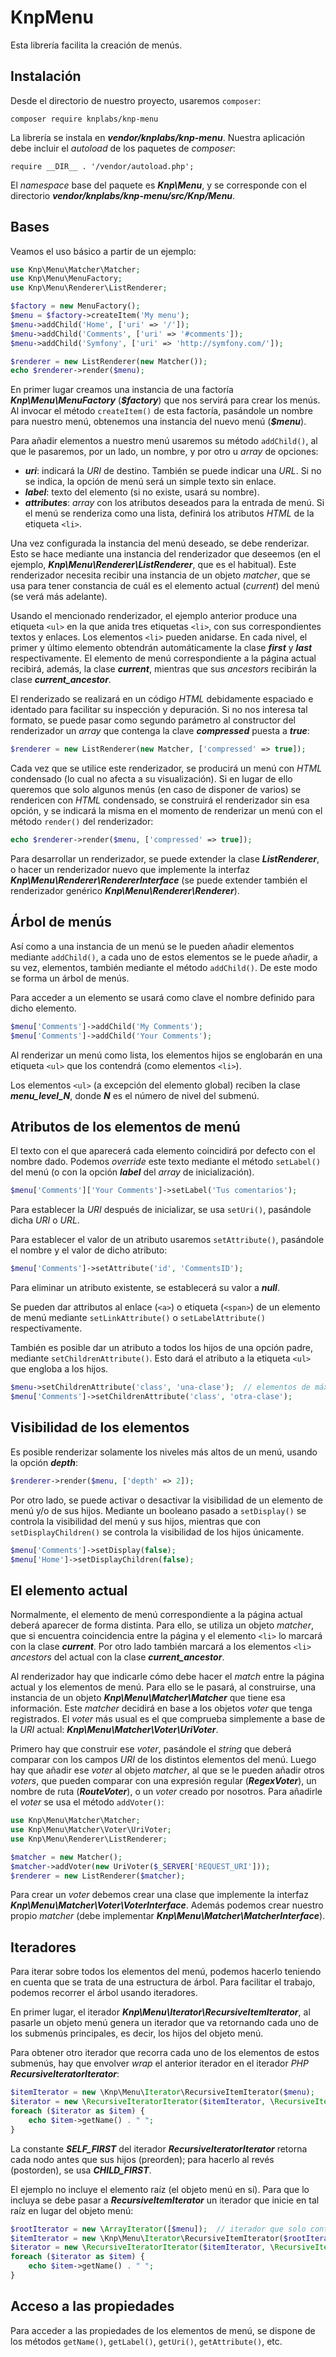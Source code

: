 # KnpMenu

Esta librería facilita la creación de menús.

## Instalación

Desde el directorio de nuestro proyecto, usaremos `composer`:

```
composer require knplabs/knp-menu
```
La librería se instala en ***vendor/knplabs/knp-menu***. Nuestra aplicación debe incluir el *autoload* de los paquetes de *composer*:

```
require __DIR__ . '/vendor/autoload.php';
```

El *namespace* base del paquete es ***Knp\Menu***, y se corresponde con el directorio ***vendor/knplabs/knp-menu/src/Knp/Menu***.

## Bases

Veamos el uso básico a partir de un ejemplo:

```php
use Knp\Menu\Matcher\Matcher;
use Knp\Menu\MenuFactory;
use Knp\Menu\Renderer\ListRenderer;

$factory = new MenuFactory();
$menu = $factory->createItem('My menu');
$menu->addChild('Home', ['uri' => '/']);
$menu->addChild('Comments', ['uri' => '#comments']);
$menu->addChild('Symfony', ['uri' => 'http://symfony.com/']);

$renderer = new ListRenderer(new Matcher());
echo $renderer->render($menu);
```

En primer lugar creamos una instancia de una factoría ***Knp\Menu\MenuFactory*** (***\$factory***) que nos servirá para crear los menús. Al invocar el método `createItem()` de esta factoría, pasándole un nombre para nuestro menú, obtenemos una instancia del nuevo menú (***\$menu***).

Para añadir elementos a nuestro menú usaremos su método `addChild()`, al que le pasaremos, por un lado, un nombre, y por otro u *array* de opciones:

- ***uri***: indicará la *URI* de destino. También se puede indicar una *URL*. Si no se indica, la opción de menú será un simple texto sin enlace.
- ***label***: texto del elemento (si no existe, usará su nombre).
- ***attributes***: *array* con los atributos deseados para la entrada de menú. Si el menú se renderiza como una lista, definirá los atributos *HTML* de la etiqueta `<li>`.

Una vez configurada la instancia del menú deseado, se debe renderizar. Esto se hace mediante una instancia del renderizador que deseemos (en el ejemplo, ***Knp\Menu\Renderer\ListRenderer***, que es el habitual). Este renderizador necesita recibir una instancia de un objeto *matcher*, que se usa para tener constancia de cuál es el elemento actual (*current*) del menú (se verá más adelante).

Usando el mencionado renderizador, el ejemplo anterior produce una etiqueta `<ul>` en la que anida tres etiquetas `<li>`, con sus correspondientes textos y enlaces. Los elementos `<li>` pueden anidarse. En cada nivel, el primer y último elemento obtendrán automáticamente la clase ***first*** y ***last*** respectivamente. El elemento de menú correspondiente a la página actual recibirá, además, la clase ***current***, mientras que sus *ancestors* recibirán la clase ***current_ancestor***.

El renderizado se realizará en un código *HTML* debidamente espaciado e identado para facilitar su inspección y depuración. Si no nos interesa tal formato, se puede pasar como segundo parámetro al constructor del renderizador un *array* que contenga la clave ***compressed*** puesta a ***true***:

```php
$renderer = new ListRenderer(new Matcher, ['compressed' => true]);
```

Cada vez que se utilice este renderizador, se producirá un menú con *HTML* condensado (lo cual no afecta a su visualización). Si en lugar de ello queremos que solo algunos menús (en caso de disponer de varios) se rendericen con *HTML* condensado, se construirá el renderizador sin esa opción, y se indicará la misma en el momento de renderizar un menú con el método `render()` del renderizador:

```php
echo $renderer->render($menu, ['compressed' => true]);
```

Para desarrollar un renderizador, se puede extender la clase ***ListRenderer***, o hacer un renderizador nuevo que implemente la interfaz ***Knp\Menu\Renderer\RendererInterface*** (se puede extender también el renderizador genérico ***Knp\Menu\Renderer\Renderer***).

## Árbol de menús

Así como a una instancia de un menú se le pueden añadir elementos mediante `addChild()`, a cada uno de estos elementos se le puede añadir, a su vez, elementos, también mediante el método `addChild()`. De este modo se forma un árbol de menús.

Para acceder a un elemento se usará como clave el nombre definido para dicho elemento.

```php
$menu['Comments']->addChild('My Comments');
$menu['Comments']->addChild('Your Comments');
```

Al renderizar un menú como lista, los elementos hijos se englobarán en una etiqueta `<ul>` que los contendrá (como elementos `<li>`).

Los elementos `<ul>` (a excepción del elemento global) reciben la clase ***menu_level_N***, donde ***N*** es el número de nivel del submenú.

## Atributos de los elementos de menú

El texto con el que aparecerá cada elemento coincidirá por defecto con el nombre dado. Podemos *override* este texto mediante el método `setLabel()` del menú (o con la opción ***label*** del *array* de inicialización).

```php
$menu['Comments']['Your Comments']->setLabel('Tus comentarios');
```

Para establecer la *URI* después de inicializar, se usa `setUri()`, pasándole dicha *URI* o *URL*.

Para establecer el valor de un atributo usaremos `setAttribute()`, pasándole el nombre y el valor de dicho atributo:

```php
$menu['Comments']->setAttribute('id', 'CommentsID');
```

Para eliminar un atributo existente, se establecerá su valor a ***null***.

Se pueden dar attributos al enlace (`<a>`) o etiqueta (`<span>`) de un elemento de menú mediante `setLinkAttribute()` o `setLabelAttribute()` respectivamente.

También es posible dar un atributo a todos los hijos de una opción padre, mediante `setChildrenAttribute()`. Esto dará el atributo a la etiqueta `<ul>` que engloba a los hijos.

```php
$menu->setChildrenAttribute('class', 'una-clase');  // elementos de máximo nivel
$menu['Comments']->setChildrenAttribute('class', 'otra-clase');
```

## Visibilidad de los elementos

Es posible renderizar solamente los niveles más altos de un menú, usando la opción ***depth***:

```php
$renderer->render($menu, ['depth' => 2]);
```

Por otro lado, se puede activar o desactivar la visibilidad de un elemento de menú y/o de sus hijos. Mediante un booleano pasado a `setDisplay()` se controla la visibilidad del menú y sus hijos, mientras que con `setDisplayChildren()` se controla la visibilidad de los hijos únicamente.

```php
$menu['Comments']->setDisplay(false);
$menu['Home']->setDisplayChildren(false);
```

## El elemento actual

Normalmente, el elemento de menú correspondiente a la página actual deberá aparecer de forma distinta. Para ello, se utiliza un objeto *matcher*, que si encuentra coincidencia entre la página y el elemento `<li>` lo marcará con la clase ***current***. Por otro lado también marcará a los elementos `<li>` *ancestors* del actual con la clase ***current_ancestor***.

Al renderizador hay que indicarle cómo debe hacer el *match* entre la página actual y los elementos de menú. Para ello se le pasará, al construirse, una instancia de un objeto ***Knp\Menu\Matcher\Matcher*** que tiene esa información. Este *matcher* decidirá en base a los objetos *voter* que tenga registrados. El *voter* más usual es el que comprueba simplemente a base de la *URI* actual: ***Knp\Menu\Matcher\Voter\UriVoter***.

Primero hay que construir ese *voter*, pasándole el *string* que deberá comparar con los campos *URI* de los distintos elementos del menú. Luego hay que añadir ese *voter* al objeto *matcher*, al que se le pueden añadir otros *voters*, que pueden comparar con una expresión regular (***RegexVoter***), un nombre de ruta (***RouteVoter***), o un *voter* creado por nosotros. Para añadirle el *voter* se usa el método `addVoter()`:

```php
use Knp\Menu\Matcher\Matcher;
use Knp\Menu\Matcher\Voter\UriVoter;
use Knp\Menu\Renderer\ListRenderer;

$matcher = new Matcher();
$matcher->addVoter(new UriVoter($_SERVER['REQUEST_URI']));
$renderer = new ListRenderer($matcher);
```

Para crear un *voter* debemos crear una clase que implemente la interfaz ***Knp\Menu\Matcher\Voter\VoterInterface***. Además podemos crear nuestro propio *matcher* (debe implementar ***Knp\Menu\Matcher\MatcherInterface***).

## Iteradores

Para iterar sobre todos los elementos del menú, podemos hacerlo teniendo en cuenta que se trata de una estructura de árbol. Para facilitar el trabajo, podemos recorrer el árbol usando iteradores.

En primer lugar, el iterador ***Knp\Menu\Iterator\RecursiveItemIterator***, al pasarle un objeto menú genera un iterador que va retornando cada uno de los submenús principales, es decir, los hijos del objeto menú.

Para obtener otro iterador que recorra cada uno de los elementos de estos submenús, hay que envolver *wrap* el anterior iterador en el iterador *PHP* ***RecursiveIteratorIterator***:

```php
$itemIterator = new \Knp\Menu\Iterator\RecursiveItemIterator($menu);
$iterator = new \RecursiveIteratorIterator($itemIterator, \RecursiveIteratorIterator::SELF_FIRST);
foreach ($iterator as $item) {
    echo $item->getName() . " ";
}
```

La constante ***SELF_FIRST*** del iterador ***RecursiveIteratorIterator*** retorna cada nodo antes que sus hijos (preorden); para hacerlo al revés (postorden), se usa ***CHILD_FIRST***.

El ejemplo no incluye el elemento raíz (el objeto menú en sí). Para que lo incluya se debe pasar a ***RecursiveItemIterator*** un iterador que inicie en tal raíz en lugar del objeto menú:

```php
$rootIterator = new \ArrayIterator([$menu]);  // iterador que solo contiene el nodo raíz
$itemIterator = new \Knp\Menu\Iterator\RecursiveItemIterator($rootIterator);
$iterator = new \RecursiveIteratorIterator($itemIterator, \RecursiveIteratorIterator::SELF_FIRST);
foreach ($iterator as $item) {
    echo $item->getName() . " ";
}
```

## Acceso a las propiedades

Para acceder a las propiedades de los elementos de menú, se dispone de los métodos `getName()`, `getLabel()`, `getUri()`, `getAttribute()`, etc.
